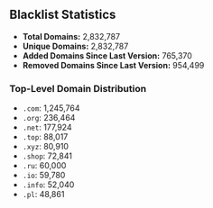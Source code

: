 ## Blacklist Statistics

- **Total Domains:** 2,832,787
- **Unique Domains:** 2,832,787
- **Added Domains Since Last Version:** 765,370
- **Removed Domains Since Last Version:** 954,499

### Top-Level Domain Distribution

-  `.com`: 1,245,764
-  `.org`: 236,464
-  `.net`: 177,924
-  `.top`: 88,017
-  `.xyz`: 80,910
-  `.shop`: 72,841
-  `.ru`: 60,000
-  `.io`: 59,780
-  `.info`: 52,040
-  `.pl`: 48,861

